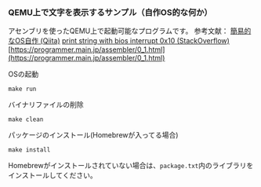 ### QEMU上で文字を表示するサンプル（自作OS的な何か）
アセンブリを使ったQEMU上で起動可能なプログラムです。
参考文献：
[簡易的なOS自作 (Qiita)](https://qiita.com/suwa3/items/80574687644d70729be1)
[print string with bios interrupt 0x10 (StackOverflow)](https://stackoverflow.com/questions/27332266/print-string-with-bios-interrupt-0x10)
[https://programmer.main.jp/assembler/0_1.html](https://programmer.main.jp/assembler/0_1.html)

OSの起動
```
make run
```
バイナリファイルの削除
```
make clean
```
パッケージのインストール(Homebrewが入ってる場合)
```
make install
```
Homebrewがインストールされていない場合は、`package.txt`内のライブラリをインストールしてください。
